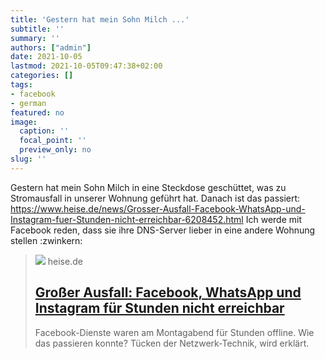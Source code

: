 ```yaml
---
title: 'Gestern hat mein Sohn Milch ...'
subtitle: ''
summary: ''
authors: ["admin"]
date: 2021-10-05
lastmod: 2021-10-05T09:47:38+02:00
categories: []
tags:
- facebook
- german
featured: no
image:
  caption: ''
  focal_point: ''
  preview_only: no
slug: ''
---
```

Gestern hat mein Sohn Milch in eine Steckdose geschüttet, was zu Stromausfall in unserer Wohnung geführt hat. Danach ist das passiert: https://www.heise.de/news/Grosser-Ausfall-Facebook-WhatsApp-und-Instagram-fuer-Stunden-nicht-erreichbar-6208452.html Ich werde mit Facebook reden, dass sie ihre DNS-Server lieber in eine andere Wohnung stellen :zwinkern:
> [![](https://heise.cloudimg.io/bound/1200x1200/q85.png-lossy-85.webp-lossy-85.foil1/_www-heise-de_/imgs/18/3/1/7/8/6/9/1/shutterstock_1300829641-ef54cba3c95ae689.jpeg)](https://www.heise.de/news/Grosser-Ausfall-Facebook-WhatsApp-und-Instagram-fuer-Stunden-nicht-erreichbar-6208452.html)
> heise.de
> ## [Großer Ausfall: Facebook, WhatsApp und Instagram für Stunden nicht erreichbar](https://www.heise.de/news/Grosser-Ausfall-Facebook-WhatsApp-und-Instagram-fuer-Stunden-nicht-erreichbar-6208452.html)
>
>Facebook-Dienste waren am Montagabend für Stunden offline. Wie das passieren konnte? Tücken der Netzwerk-Technik, wird erklärt.


